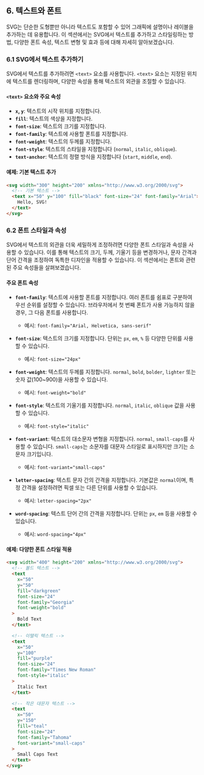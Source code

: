 ## 6. 텍스트와 폰트

SVG는 단순한 도형뿐만 아니라 텍스트도 포함할 수 있어 그래픽에 설명이나 레이블을 추가하는 데 유용합니다. 이 섹션에서는 SVG에서 텍스트를 추가하고 스타일링하는 방법, 다양한 폰트 속성, 텍스트 변형 및 효과 등에 대해 자세히 알아보겠습니다.

### 6.1 SVG에서 텍스트 추가하기

SVG에서 텍스트를 추가하려면 `<text>` 요소를 사용합니다. `<text>` 요소는 지정된 위치에 텍스트를 렌더링하며, 다양한 속성을 통해 텍스트의 외관을 조절할 수 있습니다.

#### `<text>` 요소와 주요 속성

- **`x`, `y`**: 텍스트의 시작 위치를 지정합니다.
- **`fill`**: 텍스트의 색상을 지정합니다.
- **`font-size`**: 텍스트의 크기를 지정합니다.
- **`font-family`**: 텍스트에 사용할 폰트를 지정합니다.
- **`font-weight`**: 텍스트의 두께를 지정합니다.
- **`font-style`**: 텍스트의 스타일을 지정합니다 (`normal`, `italic`, `oblique`).
- **`text-anchor`**: 텍스트의 정렬 방식을 지정합니다 (`start`, `middle`, `end`).

#### 예제: 기본 텍스트 추가

```html
<svg width="300" height="200" xmlns="http://www.w3.org/2000/svg">
  <!-- 기본 텍스트 -->
  <text x="50" y="100" fill="black" font-size="24" font-family="Arial">
    Hello, SVG!
  </text>
</svg>
```

### 6.2 폰트 스타일과 속성

SVG에서 텍스트의 외관을 더욱 세밀하게 조정하려면 다양한 폰트 스타일과 속성을 사용할 수 있습니다. 이를 통해 텍스트의 크기, 두께, 기울기 등을 변경하거나, 문자 간격과 단어 간격을 조정하여 독특한 디자인을 적용할 수 있습니다. 이 섹션에서는 폰트와 관련된 주요 속성들을 살펴보겠습니다.

#### 주요 폰트 속성

- **`font-family`**: 텍스트에 사용할 폰트를 지정합니다. 여러 폰트를 쉼표로 구분하여 우선 순위를 설정할 수 있습니다. 브라우저에서 첫 번째 폰트가 사용 가능하지 않을 경우, 그 다음 폰트를 사용합니다.

  - 예시: `font-family="Arial, Helvetica, sans-serif"`

- **`font-size`**: 텍스트의 크기를 지정합니다. 단위는 `px`, `em`, `%` 등 다양한 단위를 사용할 수 있습니다.

  - 예시: `font-size="24px"`

- **`font-weight`**: 텍스트의 두께를 지정합니다. `normal`, `bold`, `bolder`, `lighter` 또는 숫자 값(100~900)을 사용할 수 있습니다.

  - 예시: `font-weight="bold"`

- **`font-style`**: 텍스트의 기울기를 지정합니다. `normal`, `italic`, `oblique` 값을 사용할 수 있습니다.

  - 예시: `font-style="italic"`

- **`font-variant`**: 텍스트의 대소문자 변형을 지정합니다. `normal`, `small-caps`를 사용할 수 있습니다. `small-caps`는 소문자를 대문자 스타일로 표시하지만 크기는 소문자 크기입니다.

  - 예시: `font-variant="small-caps"`

- **`letter-spacing`**: 텍스트 문자 간의 간격을 지정합니다. 기본값은 `normal`이며, 특정 간격을 설정하려면 픽셀 또는 다른 단위를 사용할 수 있습니다.

  - 예시: `letter-spacing="2px"`

- **`word-spacing`**: 텍스트 단어 간의 간격을 지정합니다. 단위는 `px`, `em` 등을 사용할 수 있습니다.

  - 예시: `word-spacing="4px"`

#### 예제: 다양한 폰트 스타일 적용

```html
<svg width="400" height="200" xmlns="http://www.w3.org/2000/svg">
  <!-- 볼드 텍스트 -->
  <text
    x="50"
    y="50"
    fill="darkgreen"
    font-size="24"
    font-family="Georgia"
    font-weight="bold"
  >
    Bold Text
  </text>

  <!-- 이탤릭 텍스트 -->
  <text
    x="50"
    y="100"
    fill="purple"
    font-size="24"
    font-family="Times New Roman"
    font-style="italic"
  >
    Italic Text
  </text>

  <!-- 작은 대문자 텍스트 -->
  <text
    x="50"
    y="150"
    fill="teal"
    font-size="24"
    font-family="Tahoma"
    font-variant="small-caps"
  >
    Small Caps Text
  </text>
</svg>
```
